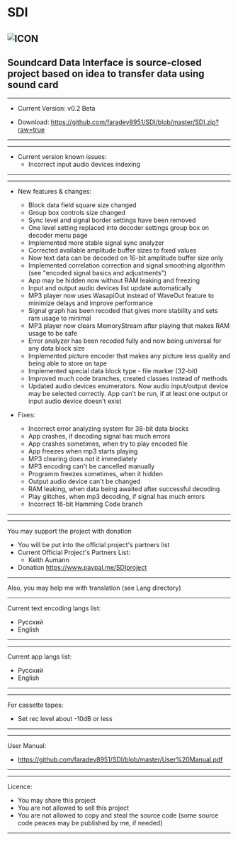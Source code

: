 # SDI 
![ICON](https://i112.fastpic.ru/big/2020/0527/15/8ee92ed9e628774e94b9de0538401315.png)
-----------------------------
Soundcard Data Interface is source-closed project based on idea to transfer data using sound card
-----------------------------

-----------------------------
* Current Version: v0.2 Beta
- Download: https://github.com/faradey8951/SDI/blob/master/SDI.zip?raw=true
-----------------------------

-----------------------------
* Current version known issues:
    - Incorrect input audio devices indexing
-----------------------------
-----------------------------
* New features & changes:
  - Block data field square size changed
  - Group box controls size changed
  - Sync level and signal border settings have been removed
  - One level setting replaced into decoder settings group box on decoder menu page
  - Implemented more stable signal sync analyzer
  - Corrected available amplitude buffer sizes to fixed values
  - Now text data can be decoded on 16-bit amplitude buffer size only
  - Implemented correlation correction and signal smoothing algorithm (see "encoded signal basics and adjustments")
  - App may be hidden now without RAM leaking and freezing
  - Input and output audio devices list update automatically
  - MP3 player now uses WasapiOut instead of WaveOut feature to minimize delays and improve performance
  - Signal graph has been recoded that gives more stability and sets ram usage to minimal 
  - MP3 player now clears MemoryStream after playing that makes RAM usage to be safe
  - Error analyzer has been recoded fully and now being universal for any data block size
  - Implemented picture encoder that makes any picture less quality and being able to store on tape
  - Implemented special data block type - file marker (32-bit)
  - Improved much code branches, created classes instead of methods
  - Updated audio devices enumerators. Now audio input/output device may be selected correctly. App can't be run, if at least one output or input audio device doesn't exist

* Fixes:
  - Incorrect error analyzing system for 38-bit data blocks
  - App crashes, if decoding signal has much errors
  - App crashes sometimes, when try to play encoded file
  - App freezes when mp3 starts playing
  - MP3 clearing does not it immediately
  - MP3 encoding can't be cancelled manually
  - Programm freezes sometimes, when it hidden
  - Output audio device can't be changed
  - RAM leaking, when data being awaited after successful decoding
  - Play glitches, when mp3 decoding, if signal has much errors
  - Incorrect 16-bit Hamming Code branch
-----------------------------

-----------------------------
You may support the project with donation
- You will be put into the official project's partners list
- Current Official Project's Partners List:
  * Keith Aumann
- Donation https://www.paypal.me/SDIproject
-----------------------------

Also, you may help me with translation (see Lang directory)

-----------------------------
Current text encoding langs list:
- Русский
- English
-----------------------------

-----------------------------
Current app langs list:
- Русский
- English
-----------------------------

-----------------------------
For cassette tapes:
- Set rec level about -10dB or less
-----------------------------

-----------------------------
User Manual:
- https://github.com/faradey8951/SDI/blob/master/User%20Manual.pdf
-----------------------------

-----------------------------
Licence:
- You may share this project
- You are not allowed to sell this project
- You are not allowed to copy and steal the source code (some source code peaces may be published by me, if needed)
-----------------------------
